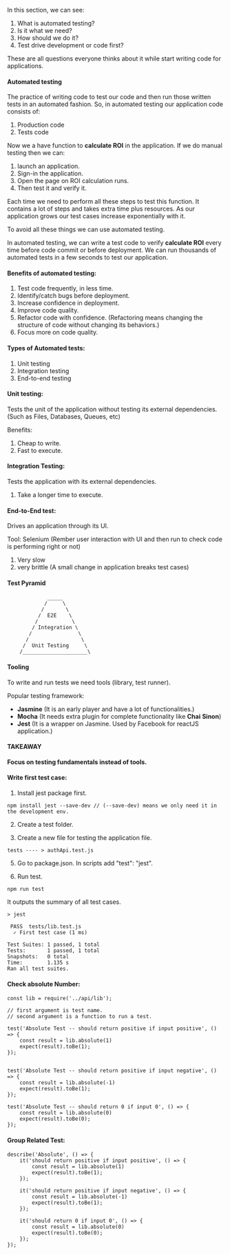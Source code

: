 In this section, we can see:

1) What is automated testing? 
2) Is it what we need? 
3) How should we do it? 
4) Test drive development or code first?

These are all questions everyone thinks about it while start writing code for applications.

#### Automated testing
The practice of writing code to test our code and then run those written tests in an automated fashion.
So, in automated testing our application code consists of:
1) Production code
2) Tests code

Now we a have function to **calculate ROI** in the application. If we do manual testing then we can:
1) launch an application.
2) Sign-in the application.
3) Open the page on ROI calculation runs.
4) Then test it and verify it.

Each time we need to perform all these steps to test this function. It contains a lot of steps and takes extra time plus resources.
As our application grows our test cases increase exponentially with it.

To avoid all these things we can use automated testing.

In automated testing, we can write a test code to verify **calculate ROI** every time before code commit or before deployment.
We can run thousands of automated tests in a few seconds to test our application.

#### Benefits of automated testing:
1) Test code frequently, in less time.
2) Identify/catch bugs before deployment.
3) Increase confidence in deployment.
4) Improve code quality.
5) Refactor code with confidence. (Refactoring means changing the structure of code without changing its behaviors.)
6) Focus more on code quality.

#### Types of Automated tests:

1) Unit testing
2) Integration testing
3) End-to-end testing

#### Unit testing:
Tests the unit of the application without testing its external dependencies. (Such as Files, Databases, Queues, etc)

Benefits:
1) Cheap to write.
2) Fast to execute.

#### Integration Testing:
Tests the application with its external dependencies.

1) Take a longer time to execute.

#### End-to-End test:

Drives an application through its UI.

Tool:
Selenium (Rember user interaction with UI and then run to check code is performing right or not)

1) Very slow
2) very brittle (A small change in application breaks test cases)

#### Test Pyramid
                 _____
                /     \
               /       \
              /  E2E    \
             /           \
            / Integration \
           /               \
          /                 \
         /  Unit Testing     \
        /_____________________\


#### Tooling

To write and run tests we need tools (library, test runner).

Popular testing framework:
- **Jasmine** (It is an early player and have a lot of functionalities.)
- **Mocha** (It needs extra plugin for complete functionality like **Chai** **Sinon**)
- **Jest** (It is a wrapper on Jasmine. Used by Facebook for reactJS application.)

#### TAKEAWAY
**Focus on testing fundamentals instead of tools.**

#### Write first test case:

1) Install jest package first. 
```
npm install jest --save-dev // (--save-dev) means we only need it in the development env.
```
2) Create a test folder.

3) Create a new file for testing the application file.
```
tests ---- > authApi.test.js
```

5) Go to package.json. In scripts add "test": "jest".

6) Run test.
```
npm run test
```
It outputs the summary of all test cases.

```
> jest

 PASS  tests/lib.test.js
  ✓ First test case (1 ms)

Test Suites: 1 passed, 1 total
Tests:       1 passed, 1 total
Snapshots:   0 total
Time:        1.135 s
Ran all test suites.
```

#### Check absolute Number:
```
const lib = require('../api/lib');

// first argument is test name.
// second argument is a function to run a test.

test('Absolute Test -- should return positive if input positive', () => {
    const result = lib.absolute(1)
    expect(result).toBe(1);
});


test('Absolute Test -- should return positive if input negative', () => {
    const result = lib.absolute(-1)
    expect(result).toBe(1);
});

test('Absolute Test -- should return 0 if input 0', () => {
    const result = lib.absolute(0)
    expect(result).toBe(0);
});
```

#### Group Related Test:
```
describe('Absolute', () => {
    it('should return positive if input positive', () => {
        const result = lib.absolute(1)
        expect(result).toBe(1);
    });
    
    it('should return positive if input negative', () => {
        const result = lib.absolute(-1)
        expect(result).toBe(1);
    });
    
    it('should return 0 if input 0', () => {
        const result = lib.absolute(0)
        expect(result).toBe(0);
    });
});
```